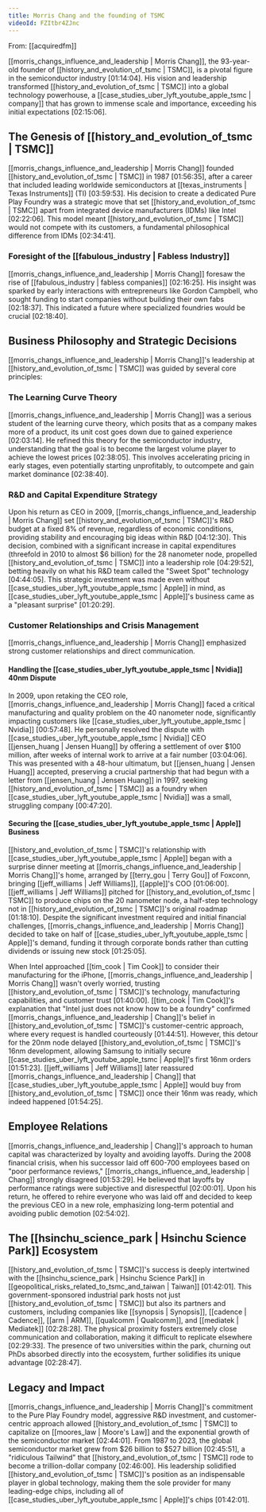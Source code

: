 ```yaml
---
title: Morris Chang and the founding of TSMC
videoId: FZItbr4ZJnc
---
```


From: [[acquiredfm]] <br/> 

[[morris_changs_influence_and_leadership | Morris Chang]], the 93-year-old founder of [[history_and_evolution_of_tsmc | TSMC]], is a pivotal figure in the semiconductor industry <a class="yt-timestamp" data-t="01:14:04">[01:14:04]</a>. His vision and leadership transformed [[history_and_evolution_of_tsmc | TSMC]] into a global technology powerhouse, a [[case_studies_uber_lyft_youtube_apple_tsmc | company]] that has grown to immense scale and importance, exceeding his initial expectations <a class="yt-timestamp" data-t="02:15:06">[02:15:06]</a>.

## The Genesis of [[history_and_evolution_of_tsmc | TSMC]]

[[morris_changs_influence_and_leadership | Morris Chang]] founded [[history_and_evolution_of_tsmc | TSMC]] in 1987 <a class="yt-timestamp" data-t="01:56:35">[01:56:35]</a>, after a career that included leading worldwide semiconductors at [[texas_instruments | Texas Instruments]] (TI) <a class="yt-timestamp" data-t="03:59:53">[03:59:53]</a>. His decision to create a dedicated Pure Play Foundry was a strategic move that set [[history_and_evolution_of_tsmc | TSMC]] apart from integrated device manufacturers (IDMs) like Intel <a class="yt-timestamp" data-t="02:22:06">[02:22:06]</a>. This model meant [[history_and_evolution_of_tsmc | TSMC]] would not compete with its customers, a fundamental philosophical difference from IDMs <a class="yt-timestamp" data-t="02:34:41">[02:34:41]</a>.

### Foresight of the [[fabulous_industry | Fabless Industry]]

[[morris_changs_influence_and_leadership | Morris Chang]] foresaw the rise of [[fabulous_industry | fabless companies]] <a class="yt-timestamp" data-t="02:16:25">[02:16:25]</a>. His insight was sparked by early interactions with entrepreneurs like Gordon Campbell, who sought funding to start companies without building their own fabs <a class="yt-timestamp" data-t="02:18:37">[02:18:37]</a>. This indicated a future where specialized foundries would be crucial <a class="yt-timestamp" data-t="02:18:40">[02:18:40]</a>.

## Business Philosophy and Strategic Decisions

[[morris_changs_influence_and_leadership | Morris Chang]]'s leadership at [[history_and_evolution_of_tsmc | TSMC]] was guided by several core principles:

### The Learning Curve Theory

[[morris_changs_influence_and_leadership | Morris Chang]] was a serious student of the learning curve theory, which posits that as a company makes more of a product, its unit cost goes down due to gained experience <a class="yt-timestamp" data-t="02:03:14">[02:03:14]</a>. He refined this theory for the semiconductor industry, understanding that the goal is to become the largest volume player to achieve the lowest prices <a class="yt-timestamp" data-t="02:38:05">[02:38:05]</a>. This involves accelerating pricing in early stages, even potentially starting unprofitably, to outcompete and gain market dominance <a class="yt-timestamp" data-t="02:38:40">[02:38:40]</a>.

### R&D and Capital Expenditure Strategy

Upon his return as CEO in 2009, [[morris_changs_influence_and_leadership | Morris Chang]] set [[history_and_evolution_of_tsmc | TSMC]]'s R&D budget at a fixed 8% of revenue, regardless of economic conditions, providing stability and encouraging big ideas within R&D <a class="yt-timestamp" data-t="04:12:30">[04:12:30]</a>. This decision, combined with a significant increase in capital expenditures (threefold in 2010 to almost $6 billion) for the 28 nanometer node, propelled [[history_and_evolution_of_tsmc | TSMC]] into a leadership role <a class="yt-timestamp" data-t="04:29:52">[04:29:52]</a>, betting heavily on what his R&D team called the "Sweet Spot" technology <a class="yt-timestamp" data-t="04:44:05">[04:44:05]</a>. This strategic investment was made even without [[case_studies_uber_lyft_youtube_apple_tsmc | Apple]] in mind, as [[case_studies_uber_lyft_youtube_apple_tsmc | Apple]]'s business came as a "pleasant surprise" <a class="yt-timestamp" data-t="01:20:29">[01:20:29]</a>.

### Customer Relationships and Crisis Management

[[morris_changs_influence_and_leadership | Morris Chang]] emphasized strong customer relationships and direct communication.

#### Handling the [[case_studies_uber_lyft_youtube_apple_tsmc | Nvidia]] 40nm Dispute

In 2009, upon retaking the CEO role, [[morris_changs_influence_and_leadership | Morris Chang]] faced a critical manufacturing and quality problem on the 40 nanometer node, significantly impacting customers like [[case_studies_uber_lyft_youtube_apple_tsmc | Nvidia]] <a class="yt-timestamp" data-t="00:57:48">[00:57:48]</a>. He personally resolved the dispute with [[case_studies_uber_lyft_youtube_apple_tsmc | Nvidia]] CEO [[jensen_huang | Jensen Huang]] by offering a settlement of over $100 million, after weeks of internal work to arrive at a fair number <a class="yt-timestamp" data-t="03:04:06">[03:04:06]</a>. This was presented with a 48-hour ultimatum, but [[jensen_huang | Jensen Huang]] accepted, preserving a crucial partnership that had begun with a letter from [[jensen_huang | Jensen Huang]] in 1997, seeking [[history_and_evolution_of_tsmc | TSMC]] as a foundry when [[case_studies_uber_lyft_youtube_apple_tsmc | Nvidia]] was a small, struggling company <a class="yt-timestamp" data-t="00:47:20">[00:47:20]</a>.

#### Securing the [[case_studies_uber_lyft_youtube_apple_tsmc | Apple]] Business

[[history_and_evolution_of_tsmc | TSMC]]'s relationship with [[case_studies_uber_lyft_youtube_apple_tsmc | Apple]] began with a surprise dinner meeting at [[morris_changs_influence_and_leadership | Morris Chang]]'s home, arranged by [[terry_gou | Terry Gou]] of Foxconn, bringing [[jeff_williams | Jeff Williams]], [[apple]]'s COO <a class="yt-timestamp" data-t="01:06:00">[01:06:00]</a>. [[jeff_williams | Jeff Williams]] pitched for [[history_and_evolution_of_tsmc | TSMC]] to produce chips on the 20 nanometer node, a half-step technology not in [[history_and_evolution_of_tsmc | TSMC]]'s original roadmap <a class="yt-timestamp" data-t="01:18:10">[01:18:10]</a>. Despite the significant investment required and initial financial challenges, [[morris_changs_influence_and_leadership | Morris Chang]] decided to take on half of [[case_studies_uber_lyft_youtube_apple_tsmc | Apple]]'s demand, funding it through corporate bonds rather than cutting dividends or issuing new stock <a class="yt-timestamp" data-t="01:25:05">[01:25:05]</a>.

When Intel approached [[tim_cook | Tim Cook]] to consider their manufacturing for the iPhone, [[morris_changs_influence_and_leadership | Morris Chang]] wasn't overly worried, trusting [[history_and_evolution_of_tsmc | TSMC]]'s technology, manufacturing capabilities, and customer trust <a class="yt-timestamp" data-t="01:40:00">[01:40:00]</a>. [[tim_cook | Tim Cook]]'s explanation that "Intel just does not know how to be a foundry" confirmed [[morris_changs_influence_and_leadership | Chang]]'s belief in [[history_and_evolution_of_tsmc | TSMC]]'s customer-centric approach, where every request is handled courteously <a class="yt-timestamp" data-t="01:44:51">[01:44:51]</a>. However, this detour for the 20nm node delayed [[history_and_evolution_of_tsmc | TSMC]]'s 16nm development, allowing Samsung to initially secure [[case_studies_uber_lyft_youtube_apple_tsmc | Apple]]'s first 16nm orders <a class="yt-timestamp" data-t="01:51:23">[01:51:23]</a>. [[jeff_williams | Jeff Williams]] later reassured [[morris_changs_influence_and_leadership | Chang]] that [[case_studies_uber_lyft_youtube_apple_tsmc | Apple]] would buy from [[history_and_evolution_of_tsmc | TSMC]] once their 16nm was ready, which indeed happened <a class="yt-timestamp" data-t="01:54:25">[01:54:25]</a>.

## Employee Relations

[[morris_changs_influence_and_leadership | Chang]]'s approach to human capital was characterized by loyalty and avoiding layoffs. During the 2008 financial crisis, when his successor laid off 600-700 employees based on "poor performance reviews," [[morris_changs_influence_and_leadership | Chang]] strongly disagreed <a class="yt-timestamp" data-t="01:53:29">[01:53:29]</a>. He believed that layoffs by performance ratings were subjective and disrespectful <a class="yt-timestamp" data-t="02:00:01">[02:00:01]</a>. Upon his return, he offered to rehire everyone who was laid off and decided to keep the previous CEO in a new role, emphasizing long-term potential and avoiding public demotion <a class="yt-timestamp" data-t="02:54:02">[02:54:02]</a>.

## The [[hsinchu_science_park | Hsinchu Science Park]] Ecosystem

[[history_and_evolution_of_tsmc | TSMC]]'s success is deeply intertwined with the [[hsinchu_science_park | Hsinchu Science Park]] in [[geopolitical_risks_related_to_tsmc_and_taiwan | Taiwan]] <a class="yt-timestamp" data-t="01:42:01">[01:42:01]</a>. This government-sponsored industrial park hosts not just [[history_and_evolution_of_tsmc | TSMC]] but also its partners and customers, including companies like [[synopsis | Synopsis]], [[cadence | Cadence]], [[arm | ARM]], [[qualcomm | Qualcomm]], and [[mediatek | Mediatek]] <a class="yt-timestamp" data-t="02:28:28">[02:28:28]</a>. The physical proximity fosters extremely close communication and collaboration, making it difficult to replicate elsewhere <a class="yt-timestamp" data-t="02:29:33">[02:29:33]</a>. The presence of two universities within the park, churning out PhDs absorbed directly into the ecosystem, further solidifies its unique advantage <a class="yt-timestamp" data-t="02:28:47">[02:28:47]</a>.

## Legacy and Impact

[[morris_changs_influence_and_leadership | Morris Chang]]'s commitment to the Pure Play Foundry model, aggressive R&D investment, and customer-centric approach allowed [[history_and_evolution_of_tsmc | TSMC]] to capitalize on [[moores_law | Moore's Law]] and the exponential growth of the semiconductor market <a class="yt-timestamp" data-t="02:44:01">[02:44:01]</a>. From 1987 to 2023, the global semiconductor market grew from $26 billion to $527 billion <a class="yt-timestamp" data-t="02:45:51">[02:45:51]</a>, a "ridiculous Tailwind" that [[history_and_evolution_of_tsmc | TSMC]] rode to become a trillion-dollar company <a class="yt-timestamp" data-t="02:46:00">[02:46:00]</a>. His leadership solidified [[history_and_evolution_of_tsmc | TSMC]]'s position as an indispensable player in global technology, making them the sole provider for many leading-edge chips, including all of [[case_studies_uber_lyft_youtube_apple_tsmc | Apple]]'s chips <a class="yt-timestamp" data-t="01:42:01">[01:42:01]</a>.